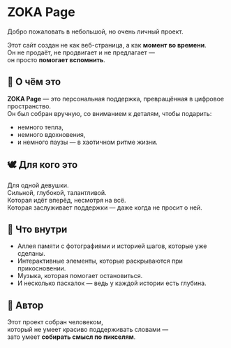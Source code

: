 # ZOKA Page

Добро пожаловать в небольшой, но очень личный проект.

Этот сайт создан не как веб-страница, а как **момент во времени**.  
Он не продаёт, не продвигает и не предлагает —  
он просто **помогает вспомнить**.

## 📌 О чём это

**ZOKA Page** — это персональная поддержка, превращённая в цифровое пространство.  
Он был собран вручную, со вниманием к деталям, чтобы подарить:
- немного тепла,
- немного вдохновения,
- и немного паузы — в хаотичном ритме жизни.

## 🕊️ Для кого это

Для одной девушки.  
Сильной, глубокой, талантливой.  
Которая идёт вперёд, несмотря на всё.  
Которая заслуживает поддержки — даже когда не просит о ней.

## 🎨 Что внутри

- Аллея памяти с фотографиями и историей шагов, которые уже сделаны.
- Интерактивные элементы, которые раскрываются при прикосновении.
- Музыка, которая помогает остановиться.
- И несколько пасхалок — ведь у каждой истории есть глубина.

## 🤫 Автор

Этот проект собран человеком,  
который не умеет красиво поддерживать словами —  
зато умеет **собирать смысл по пикселям**.
